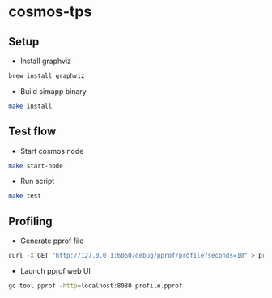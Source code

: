 # cosmos-tps

## Setup

- Install graphviz

```bash
brew install graphviz
```

- Build simapp binary

```bash
make install
```

## Test flow

- Start cosmos node

```bash
make start-node
```

- Run script

```bash
make test
```

## Profiling

- Generate pprof file

```bash
curl -X GET "http://127.0.0.1:6060/debug/pprof/profile?seconds=10" > profile.pprof
```

- Launch pprof web UI

```bash
go tool pprof -http=localhost:8080 profile.pprof
```
